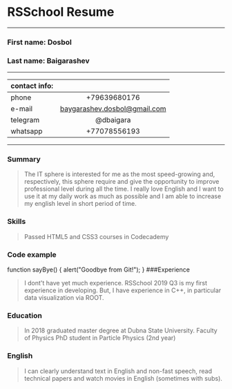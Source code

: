 # RSSchool Resume
***
### First name: Dosbol
### Last name: Baigarashev
***
| contact info:| |
|--------------|:-:|
|phone | +79639680176 |
|e-mail| baygarashev.dosbol@gmail.com|
|telegram| @dbaigara|
|whatsapp| +77078556193|
***
### Summary
>The IT sphere is interested for me as the most speed-growing and, respectively, this sphere require and give the opportunity to improve professional level during all the time.
I really love English and I want to use it at my daily work as much as possible and I am able to increase my english  level in short period of time.
### Skills
>Passed HTML5 and CSS3 courses in Codecademy
### Code example
function sayBye() {
    alert("Goodbye from Git!");
}
###Experience
> I dont't have yet much experience. RSSchool 2019 Q3 is my first experience in developing. But, I have experience in C++, in particular data visualization via ROOT.
### Education
>In 2018 graduated master degree at Dubna State University.
>Faculty of Physics
>PhD student in Particle Physics (2nd year)
### English
>I can clearly understand text in English and non-fast speech, read technical papers and watch movies in English (sometimes with subs).
